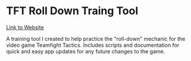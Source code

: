 # TFT Roll Down Traing Tool

[Link to Website](https://www.tftrolldown.com/)

A training tool I created to help practice the "roll-down" mechanic for the video game Teamfight Tactics. Includes scripts and documentation for quick and easy app updates for any future changes to the game.